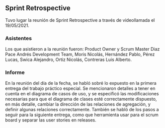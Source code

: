 ## Sprint Retrospective

Tuvo lugar la reunión de Sprint Retrospective a través de videollamada el 19/05/2021.

### Asistentes

Los que asistieron a la reunión fueron: 
Product Owner y Scrum Master Diaz Pace Andrés 
Development Team, Moris Nicolás, Hernández Pablo, Pérez Lucas, Swica Alejandro, 
Ortiz Nicolás, Contreras Luis Alberto.

### Informe

En la reunión del día de la fecha, se habló sobré lo expuesto en la primera entrega del trabajo práctico especial. Se mencionaron detalles a tener en cuenta en el diagrama de casos de uso, y se especificó las modificaciones necesarias para que el diagrama de clases esté correctamente dispuesto, en más detalle, cambiar la dirección de las relaciones de agregación, y definir algunas relaciones correctamente. También se habló de los pasos a seguír para la siguiente entrega, como que herramienta usar para el scrum board y separar las user stories en releases.
